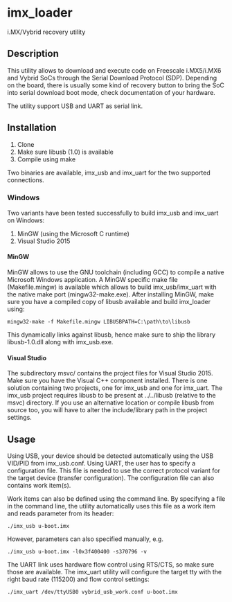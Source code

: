 # imx_loader

i.MX/Vybrid recovery utility

## Description
This utility allows to download and execute code on Freescale i.MX5/i.MX6
and Vybrid SoCs through the Serial Download Protocol (SDP). Depending on
the board, there is usually some kind of recovery button to bring the SoC
into serial download boot mode, check documentation of your hardware.

The utility support USB and UART as serial link.

## Installation
1. Clone
1. Make sure libusb (1.0) is available
1. Compile using make

Two binaries are available, imx_usb and imx_uart for the two supported
connections.

### Windows

Two variants have been tested successfully to build imx_usb and imx_uart
on Windows:
1. MinGW (using the Microsoft C runtime)
1. Visual Studio 2015

#### MinGW

MinGW allows to use the GNU toolchain (including GCC) to compile a native
Microsoft Windows application. A MinGW specific make file (Makefile.mingw)
is available which allows to build imx_usb/imx_uart with the native make
port (mingw32-make.exe). After installing MinGW, make sure you have a
compiled copy of libusb available and build imx_loader using:

```
mingw32-make -f Makefile.mingw LIBUSBPATH=C:\path\to\libusb
```

This dynamically links against libusb, hence make sure to ship the
library libusb-1.0.dll along with imx_usb.exe.

#### Visual Studio

The subdirectory msvc/ contains the project files for Visual Studio 2015.
Make sure you have the Visual C++ component installed. There is one solution
containing two projects, one for imx_usb and one for imx_uart. The imx_usb
project requires libusb to be present at ../../libusb (relative to the msvc)
directory. If you use an alternative location or compile libusb from source
too, you will have to alter the include/library path in the project settings.

## Usage
Using USB, your device should be detected automatically using the USB
VID/PID from imx_usb.conf. Using UART, the user has to specify a
configuration file. This file is needed to use the correct protocol
variant for the target device (transfer configuration). The
configuration file can also contains work item(s).

Work items can also be defined using the command line. By specifying a
file in the command line, the utility automatically uses this file as
a work item and reads parameter from its header:

```
./imx_usb u-boot.imx
```

However, parameters can also specified manually, e.g.

```
./imx_usb u-boot.imx -l0x3f400400 -s370796 -v
```

The UART link uses hardware flow control using RTS/CTS, so make sure
those are available. The imx_uart utility will configure the target
tty with the right baud rate (115200) and flow control settings:

```
./imx_uart /dev/ttyUSB0 vybrid_usb_work.conf u-boot.imx
```

